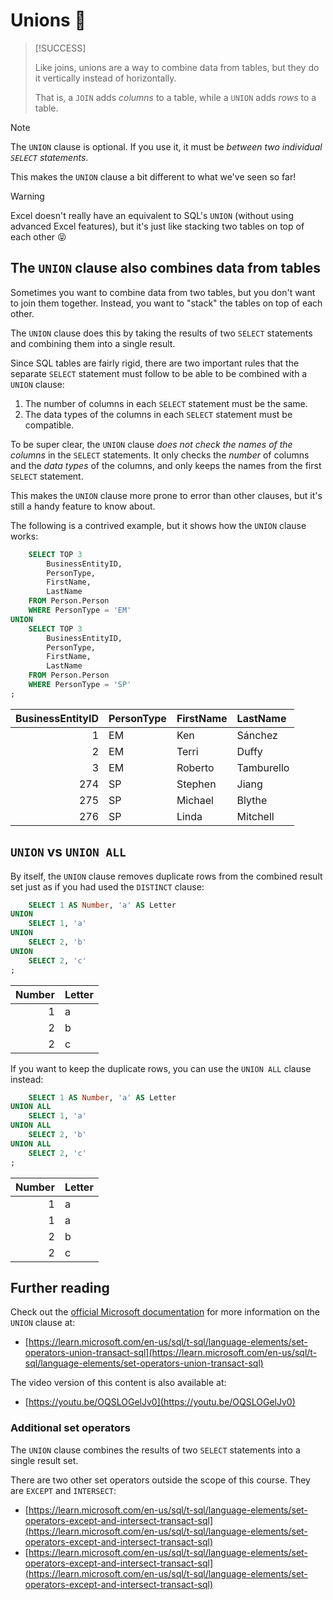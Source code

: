 # Unions 🧬

> [!SUCCESS]
>
> Like joins, unions are a way to combine data from tables, but they do it vertically instead of horizontally.
>
> That is, a `JOIN` adds _columns_ to a table, while a `UNION` adds _rows_ to a table.

> [!NOTE]
>
> The `UNION` clause is optional. If you use it, it must be _between two individual `SELECT` statements_.
>
> This makes the `UNION` clause a bit different to what we've seen so far!

> [!WARNING]
>
> Excel doesn't really have an equivalent to SQL's `UNION` (without using advanced Excel features), but it's just like stacking two tables on top of each other 😝

## The `UNION` clause also combines data from tables

Sometimes you want to combine data from two tables, but you don't want to join them together. Instead, you want to "stack" the tables on top of each other.

The `UNION` clause does this by taking the results of two `SELECT` statements and combining them into a single result.

Since SQL tables are fairly rigid, there are two important rules that the separate `SELECT` statement must follow to be able to be combined with a `UNION` clause:

1. The number of columns in each `SELECT` statement must be the same.
2. The data types of the columns in each `SELECT` statement must be compatible.

To be super clear, the `UNION` clause _does not check the names of the columns_ in the `SELECT` statements. It only checks the _number_ of columns and the _data types_ of the columns, and only keeps the names from the first `SELECT` statement.

This makes the `UNION` clause more prone to error than other clauses, but it's still a handy feature to know about.

The following is a contrived example, but it shows how the `UNION` clause works:

```sql
    SELECT TOP 3
        BusinessEntityID,
        PersonType,
        FirstName,
        LastName
    FROM Person.Person
    WHERE PersonType = 'EM'
UNION
    SELECT TOP 3
        BusinessEntityID,
        PersonType,
        FirstName,
        LastName
    FROM Person.Person
    WHERE PersonType = 'SP'
;
```

| BusinessEntityID | PersonType | FirstName | LastName   |
| ---------------: | :--------- | :-------- | :--------- |
|                1 | EM         | Ken       | Sánchez    |
|                2 | EM         | Terri     | Duffy      |
|                3 | EM         | Roberto   | Tamburello |
|              274 | SP         | Stephen   | Jiang      |
|              275 | SP         | Michael   | Blythe     |
|              276 | SP         | Linda     | Mitchell   |

## `UNION` vs `UNION ALL`

By itself, the `UNION` clause removes duplicate rows from the combined result set just as if you had used the `DISTINCT` clause:

```sql
    SELECT 1 AS Number, 'a' AS Letter
UNION
    SELECT 1, 'a'
UNION
    SELECT 2, 'b'
UNION
    SELECT 2, 'c'
;
```

| Number | Letter |
| -----: | :----- |
|      1 | a      |
|      2 | b      |
|      2 | c      |

If you want to keep the duplicate rows, you can use the `UNION ALL` clause instead:

```sql
    SELECT 1 AS Number, 'a' AS Letter
UNION ALL
    SELECT 1, 'a'
UNION ALL
    SELECT 2, 'b'
UNION ALL
    SELECT 2, 'c'
;
```

| Number | Letter |
| -----: | :----- |
|      1 | a      |
|      1 | a      |
|      2 | b      |
|      2 | c      |

## Further reading

Check out the [official Microsoft documentation](https://learn.microsoft.com/en-us/sql/t-sql/language-elements/set-operators-union-transact-sql) for more information on the `UNION` clause at:

- [https://learn.microsoft.com/en-us/sql/t-sql/language-elements/set-operators-union-transact-sql](https://learn.microsoft.com/en-us/sql/t-sql/language-elements/set-operators-union-transact-sql)

The video version of this content is also available at:

- [https://youtu.be/OQSLOGelJv0](https://youtu.be/OQSLOGelJv0)

### Additional set operators

The `UNION` clause combines the results of two `SELECT` statements into a single result set.

There are two other set operators outside the scope of this course. They are `EXCEPT` and `INTERSECT`:

- [https://learn.microsoft.com/en-us/sql/t-sql/language-elements/set-operators-except-and-intersect-transact-sql](https://learn.microsoft.com/en-us/sql/t-sql/language-elements/set-operators-except-and-intersect-transact-sql)
- [https://learn.microsoft.com/en-us/sql/t-sql/language-elements/set-operators-except-and-intersect-transact-sql](https://learn.microsoft.com/en-us/sql/t-sql/language-elements/set-operators-except-and-intersect-transact-sql)
